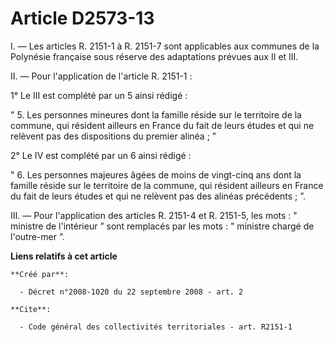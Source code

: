 # Article D2573-13

I. ― Les articles R. 2151-1 à R. 2151-7 sont applicables aux communes de la Polynésie française sous réserve des adaptations
prévues aux II et III. 

II. ― Pour l'application de l'article R. 2151-1 : 

1° Le III est complété par un 5 ainsi rédigé : 

" 5. Les personnes mineures dont la famille réside sur le territoire de la commune, qui résident ailleurs en France du fait
de leurs études et qui ne relèvent pas des dispositions du premier alinéa ; ” 

2° Le IV est complété par un 6 ainsi rédigé : 

" 6. Les personnes majeures âgées de moins de vingt-cinq ans dont la famille réside sur le territoire de la commune, qui
résident ailleurs en France du fait de leurs études et qui ne relèvent pas des alinéas précédents ; ”. 

III. ― Pour l'application des articles R. 2151-4 et R. 2151-5, les mots : " ministre de l'intérieur ” sont remplacés par les
mots : " ministre chargé de l'outre-mer ”.

**Liens relatifs à cet article**

	**Créé par**:

	  - Décret n°2008-1020 du 22 septembre 2008 - art. 2

	**Cite**:

	  - Code général des collectivités territoriales - art. R2151-1
